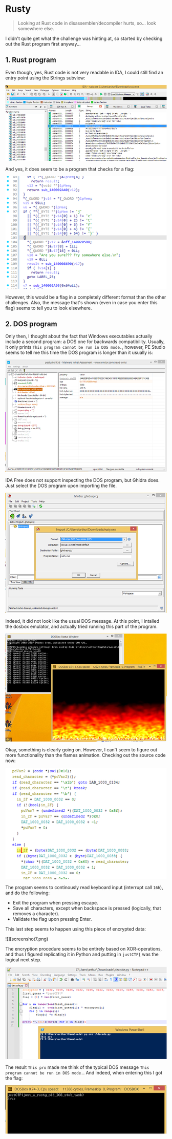 # Rusty

> Looking at Rust code in disassembler/decompiler hurts, so... look somewhere else.

I didn't quite get what the challenge was hinting at, so started by checking out the Rust program first anyway...

## 1. Rust program

Even though, yes, Rust code is not very readable in IDA, I could still find an entry point using the Strings subview:

![](screenshot1.png)

And yes, it does seem to be a program that checks for a flag:

![](screenshot2.png)

However, this would be a flag in a completely different format than the other challenges. Also, the message that's shown (even in case you enter this flag) seems to tell you to look elsewhere.

## 2. DOS program

Only then, I thought about the fact that Windows executables actually include a second program: a DOS one for backwards compatibility. Usually, it only prints `This program cannot be run in DOS mode.`, however, PE Studio seems to tell me this time the DOS program is longer than it usually is:

![](screenshot3.png)

IDA Free does not support inspecting the DOS program, but Ghidra does. Just select the DOS program upon importing the file.

![](screenshot4.png)

Indeed, it did not look like the usual DOS message. At this point, I intalled the dosbox emulator, and actually tried running this part of the program.

![](screenshot5.png)

Okay, something is clearly going on. However, I can't seem to figure out more functionality than the flames animation. Checking out the source code now:

![](screenshot6.png)

The program seems to continously read keyboard input (interrupt call `16h`), and do the following:

* Exit the program when pressing escape.
* Save all characters, except when backspace is pressed (logically, that removes a character).
* Validate the flag upon pressing Enter.

This last step seems to happen using this piece of encrypted data: 

![][screenshot7.png)

The encryption procedure seems to be entirely based on XOR-operations, and thus I figured replicating it in Python and putting in `justCTF{` was the logical next step.

![](screenshot8.png)

The result `This pro` made me think of the typical DOS message `This program cannot be run in DOS mode.`. And indeed, when entering this I got the flag:

![](screenshot9.png)